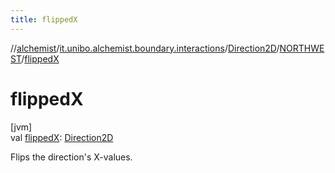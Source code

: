 ```yaml
---
title: flippedX
---
```

//[alchemist](../../../../index.html)/[it.unibo.alchemist.boundary.interactions](../../index.html)/[Direction2D](../index.html)/[NORTHWEST](index.html)/[flippedX](flipped-x.html)



# flippedX



[jvm]\
val [flippedX](flipped-x.html): [Direction2D](../index.html)



Flips the direction's X-values.




